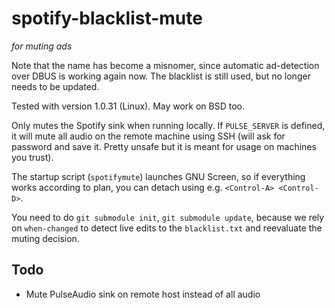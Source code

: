 # spotify-blacklist-mute
*for muting ads*

Note that the name has become a misnomer, since automatic ad-detection over DBUS is working again now. The blacklist is still used, but no longer needs to be updated.

Tested with version 1.0.31 (Linux). May work on BSD too.

Only mutes the Spotify sink when running locally. If `PULSE_SERVER` is defined, it will mute all audio on the remote machine using SSH (will ask for password and save it. Pretty unsafe but it is meant for usage on machines you trust).

The startup script (`spotifymute`) launches GNU Screen, so if everything works according to plan, you can detach using e.g. `<Control-A> <Control-D>`.

You need to do `git submodule init`, `git submodule update`, because we rely on `when-changed` to detect live edits to the `blacklist.txt` and reevaluate the muting decision.

Todo
----

* Mute PulseAudio sink on remote host instead of all audio
